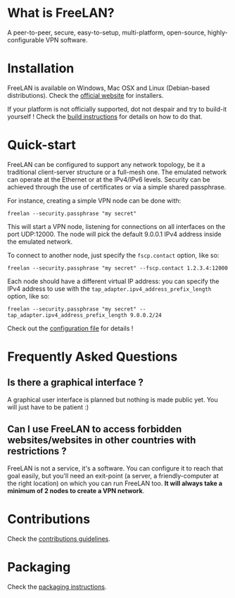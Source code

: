 # What is FreeLAN?

A peer-to-peer, secure, easy-to-setup, multi-platform, open-source, highly-configurable VPN software.

# Installation

FreeLAN is available on Windows, Mac OSX and Linux (Debian-based distributions). Check the [official website](http://www.freelan.org) for installers.

If your platform is not officially supported, dot not despair and try to build-it yourself ! Check the [build instructions](BUILD.md) for details on how to do that.

# Quick-start

FreeLAN can be configured to support any network topology, be it a traditional client-server structure or a full-mesh one. The emulated network can operate at the Ethernet or at the IPv4/IPv6 levels. Security can be achieved through the use of certificates or via a simple shared passphrase.

For instance, creating a simple VPN node can be done with:

    freelan --security.passphrase "my secret"

This will start a VPN node, listening for connections on all interfaces on the port UDP:12000. The node will pick the default 9.0.0.1 IPv4 address inside the emulated network.

To connect to another node, just specify the `fscp.contact` option, like so:

    freelan --security.passphrase "my secret" --fscp.contact 1.2.3.4:12000

Each node should have a different virtual IP address: you can specify the IPv4 address to use with the `tap_adapter.ipv4_address_prefix_length` option, like so:

    freelan --security.passphrase "my secret" --tap_adapter.ipv4_address_prefix_length 9.0.0.2/24

Check out the [configuration file](apps/freelan/config/freelan.cfg) for details !

# Frequently Asked Questions

## Is there a graphical interface ?

A graphical user interface is planned but nothing is made public yet. You will just have to be patient :)

## Can I use FreeLAN to access forbidden websites/websites in other countries with restrictions ?

FreeLAN is not a service, it's a software. You can configure it to reach that goal easily, but you'll need an exit-point (a server, a friendly-computer at the right location) on which you can run FreeLAN too. **It will always take a minimum of 2 nodes to create a VPN network**.

# Contributions

Check the [contributions guidelines](CONTRIBUTING.md).

# Packaging

Check the [packaging instructions](packaging/README.md).
